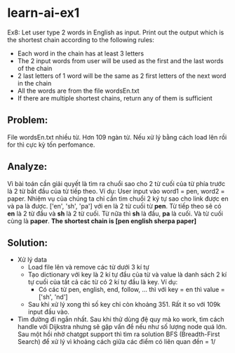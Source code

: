 # learn-ai-ex1
Ex8: Let user type 2 words in English as input. Print out the output
which is the shortest chain according to the following rules:
- Each word in the chain has at least 3 letters
- The 2 input words from user will be used as the first and the last words of the chain
- 2 last letters of 1 word will be the same as 2 first letters of the next word in the chain
- All the words are from the file wordsEn.txt
- If there are multiple shortest chains, return any of them is sufficient

## **Problem:**
File wordsEn.txt nhiều từ. Hơn 109 ngàn từ. Nếu xử lý bằng cách load lên rồi for thì cực kỳ tốn perfomance. 

## **Analyze:**
Vì bài toán cần giải quyết là tìm ra chuổi sao cho 2 từ cuối của từ phía trước là 2 từ bắt đầu của từ tiếp theo. 
Ví dụ: User input vào word1 = pen, word2 = paper. Nhiệm vụ của chúng ta chỉ cần tìm chuổi 2 ký tự sao cho link được en và pa là được.
['en', 'sh', 'pa'] với en là 2 từ cuối từ **pen**. Từ tiếp theo sẽ có **en** là 2 từ đầu và **sh** là 2 từ cuối. Từ nữa thì **sh** là đầu, **pa** là cuối. Và từ cuối cùng là **paper**.
**The shortest chain is [pen english sherpa paper]**

## **Solution:**
- Xử lý data 
  - Load file lên và remove các từ dưới 3 kí tự
  - Tạo dictionary với key là 2 kí tự đầu của từ và value là danh sách 2 kí tự cuối của tất cả các từ có 2 kí tự đầu là key. Ví dụ:
    - Có các từ pen, english, end, follow, ... thì với key = en thì value = ['sh', 'nd']
  - Sau khi xử lý xong thì số key chỉ còn khoảng 351. Rất ít so với 109k input đầu vào. 
- Tìm đường đi ngắn nhất. Sau khi thử dùng đệ quy mà ko work, tìm cách handle với Dijkstra nhưng sẽ gặp vấn đề nếu như số lượng node quá lớn. Sau một hồi nhờ chatgpt support thì tìm ra solution BFS (Breadth-First Search) để xử lý vì khoảng cách giữa các điểm có liên quan đền = 1/